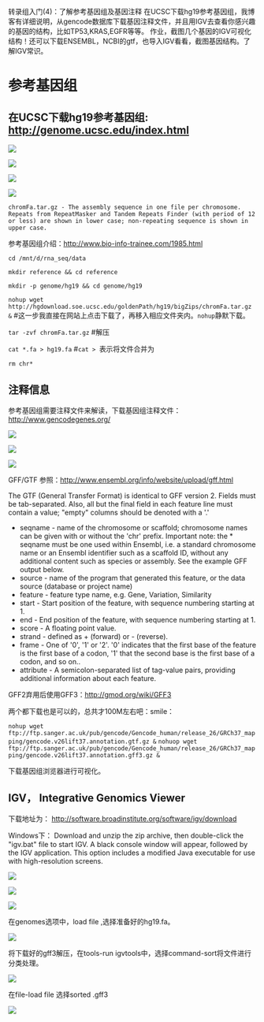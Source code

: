 转录组入门(4)：了解参考基因组及基因注释
在UCSC下载hg19参考基因组，我博客有详细说明，从gencode数据库下载基因注释文件，并且用IGV去查看你感兴趣的基因的结构，比如TP53,KRAS,EGFR等等。
作业，截图几个基因的IGV可视化结构！还可以下载ENSEMBL，NCBI的gtf，也导入IGV看看，截图基因结构。了解IGV常识。

参考基因组
=======
在UCSC下载hg19参考基因组: http://genome.ucsc.edu/index.html
-----

![](https://github.com/CLDIAO/learning-RNA-Seq/blob/master/graph/1.jpg)

![](https://github.com/CLDIAO/learning-RNA-Seq/blob/master/graph/2.jpg)

![](https://github.com/CLDIAO/learning-RNA-Seq/blob/master/graph/3.jpg)

![](https://github.com/CLDIAO/learning-RNA-Seq/blob/master/graph/4.jpg)

`chromFa.tar.gz - The assembly sequence in one file per chromosome.
    Repeats from RepeatMasker and Tandem Repeats Finder (with period
    of 12 or less) are shown in lower case; non-repeating sequence is
    shown in upper case.`

参考基因组介绍：http://www.bio-info-trainee.com/1985.html

`cd /mnt/d/rna_seq/data`

`mkdir reference && cd reference`

`mkdir -p genome/hg19 && cd genome/hg19`

`nohup wget http://hgdownload.soe.ucsc.edu/goldenPath/hg19/bigZips/chromFa.tar.gz &` #这一步我直接在网站上点击下载了，再移入相应文件夹内。`nohup`静默下载。

`tar -zvf chromFa.tar.gz` #解压

`cat *.fa > hg19.fa` #`cat > `表示将文件合并为

`rm chr*`

注释信息
------
参考基因组需要注释文件来解读，下载基因组注释文件：http://www.gencodegenes.org/

![](https://github.com/CLDIAO/learning-RNA-Seq/blob/master/graph/5.jpg)

![](https://github.com/CLDIAO/learning-RNA-Seq/blob/master/graph/6.jpg)

![](https://github.com/CLDIAO/learning-RNA-Seq/blob/master/graph/7.jpg)

GFF/GTF 参照：http://www.ensembl.org/info/website/upload/gff.html

The GTF (General Transfer Format) is identical to GFF version 2.
Fields must be tab-separated. Also, all but the final field in each feature line must contain a value; "empty" columns should be denoted with a '.'

* seqname - name of the chromosome or scaffold; chromosome names can be given with or without the 'chr' prefix. Important note: the * seqname must be one used within Ensembl, i.e. a standard chromosome name or an Ensembl identifier such as a scaffold ID, without any additional content such as species or assembly. See the example GFF output below.
* source - name of the program that generated this feature, or the data source (database or project name)
* feature - feature type name, e.g. Gene, Variation, Similarity
* start - Start position of the feature, with sequence numbering starting at 1.
* end - End position of the feature, with sequence numbering starting at 1.
* score - A floating point value.
* strand - defined as + (forward) or - (reverse).
* frame - One of '0', '1' or '2'. '0' indicates that the first base of the feature is the first base of a codon, '1' that the second base is the first base of a codon, and so on..
* attribute - A semicolon-separated list of tag-value pairs, providing additional information about each feature.

GFF2弃用后使用GFF3：http://gmod.org/wiki/GFF3

两个都下载也是可以的，总共才100M左右吧：smile：

`nohup wget ftp://ftp.sanger.ac.uk/pub/gencode/Gencode_human/release_26/GRCh37_mapping/gencode.v26lift37.annotation.gtf.gz &`
`nohuop wget ftp://ftp.sanger.ac.uk/pub/gencode/Gencode_human/release_26/GRCh37_mapping/gencode.v26lift37.annotation.gff3.gz &`

下载基因组浏览器进行可视化。

IGV， Integrative Genomics Viewer
-------

下载地址为： http://software.broadinstitute.org/software/igv/download 

Windows下：
Download and unzip the zip archive, then double-click the "igv.bat" file to start IGV. A black console window will appear, followed by the IGV application. This option includes a modified Java executable for use with high-resolution screens.

![](https://github.com/CLDIAO/learning-RNA-Seq/blob/master/graph/8.jpg)

![](https://github.com/CLDIAO/learning-RNA-Seq/blob/master/graph/9.JPG)

![](https://github.com/CLDIAO/learning-RNA-Seq/blob/master/graph/10.JPG)

在genomes选项中，load file ,选择准备好的hg19.fa。

![](https://github.com/CLDIAO/learning-RNA-Seq/blob/master/graph/11.JPG)

将下载好的gff3解压，在tools-run igvtools中，选择command-sort将文件进行分类处理。

![](https://github.com/CLDIAO/learning-RNA-Seq/blob/master/graph/12.JPG)

在file-load file 选择sorted .gff3

![](https://github.com/CLDIAO/learning-RNA-Seq/blob/master/graph/13.JPG)
